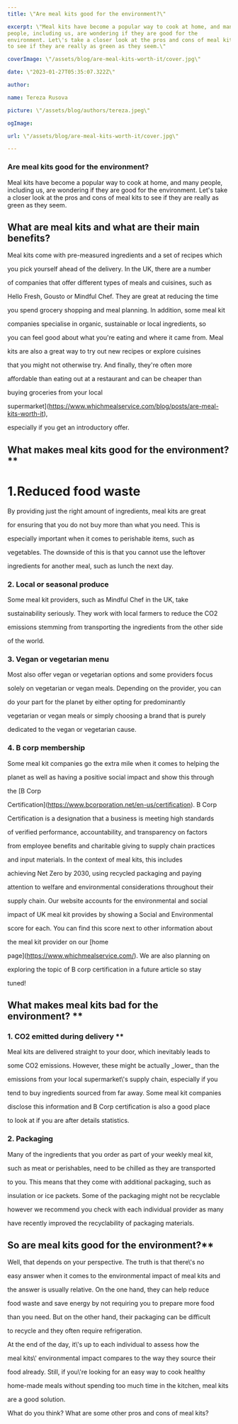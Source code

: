 ```yaml
---
title: \"Are meal kits good for the environment?\"

excerpt: \"Meal kits have become a popular way to cook at home, and many
people, including us, are wondering if they are good for the
environment. Let\'s take a closer look at the pros and cons of meal kits
to see if they are really as green as they seem.\"

coverImage: \"/assets/blog/are-meal-kits-worth-it/cover.jpg\"

date: \"2023-01-27T05:35:07.322Z\"

author:

name: Tereza Rusova

picture: \"/assets/blog/authors/tereza.jpeg\"

ogImage:

url: \"/assets/blog/are-meal-kits-worth-it/cover.jpg\"

---
```


### Are meal kits good for the environment?

Meal kits have become a popular way to cook at home, and many people,
including us, are wondering if they are good for the environment. Let\'s
take a closer look at the pros and cons of meal kits to see if they are
really as green as they seem.

## What are meal kits and what are their main benefits?

Meal kits come with pre-measured ingredients and a set of recipes which

you pick yourself ahead of the delivery. In the UK, there are a number

of companies that offer different types of meals and cuisines, such as

Hello Fresh, Gousto or Mindful Chef. They are great at reducing the time

you spend grocery shopping and meal planning. In addition, some meal kit

companies specialise in organic, sustainable or local ingredients, so

you can feel good about what you're eating and where it came from.
Meal

kits are also a great way to try out new recipes or explore cuisines

that you might not otherwise try. And finally, they're often more

affordable than eating out at a restaurant and can be cheaper than

buying groceries from your local

supermarket\](https://www.whichmealservice.com/blog/posts/are-meal-kits-worth-it),

especially if you get an introductory offer.

## What makes meal kits good for the environment?\*\*

# 1.Reduced food waste

By providing just the right amount of ingredients, meal kits are great

for ensuring that you do not buy more than what you need. This is

especially important when it comes to perishable items, such as

vegetables. The downside of this is that you cannot use the leftover

ingredients for another meal, such as lunch the next day.

### 2. Local or seasonal produce

Some meal kit providers, such as Mindful Chef in the UK, take

sustainability seriously. They work with local farmers to reduce the CO2

emissions stemming from transporting the ingredients from the other side

of the world.

### 3. Vegan or vegetarian menu

Most also offer vegan or vegetarian options and some providers focus

solely on vegetarian or vegan meals. Depending on the provider, you can

do your part for the planet by either opting for predominantly

vegetarian or vegan meals or simply choosing a brand that is purely

dedicated to the vegan or vegetarian cause.

### 4. B corp membership

Some meal kit companies go the extra mile when it comes to helping the

planet as well as having a positive social impact and show this through

the \[B Corp

Certification\](https://www.bcorporation.net/en-us/certification). B
Corp

Certification is a designation that a business is meeting high standards

of verified performance, accountability, and transparency on factors

from employee benefits and charitable giving to supply chain practices

and input materials. In the context of meal kits, this includes

achieving Net Zero by 2030, using recycled packaging and paying

attention to welfare and environmental considerations throughout their

supply chain. Our website accounts for the environmental and social

impact of UK meal kit provides by showing a Social and Environmental

score for each. You can find this score next to other information about

the meal kit provider on our \[home

page\](https://www.whichmealservice.com/). We are also planning on

exploring the topic of B corp certification in a future article so stay

tuned!

## What makes meal kits bad for the environment? \*\*

### 1. CO2 emitted during delivery \*\*

Meal kits are delivered straight to your door, which inevitably leads to

some CO2 emissions. However, these might be actually \_lower\_ than the

emissions from your local supermarket\\\'s supply chain, especially if
you

tend to buy ingredients sourced from far away. Some meal kit companies

disclose this information and B Corp certification is also a good place

to look at if you are after details statistics.

### 2. Packaging

Many of the ingredients that you order as part of your weekly meal kit,

such as meat or perishables, need to be chilled as they are transported

to you. This means that they come with additional packaging, such as

insulation or ice packets. Some of the packaging might not be recyclable

however we recommend you check with each individual provider as many

have recently improved the recyclability of packaging materials.

## So are meal kits good for the environment?\*\*

Well, that depends on your perspective. The truth is that there\\\'s no

easy answer when it comes to the environmental impact of meal kits and

the answer is usually relative. On the one hand, they can help reduce

food waste and save energy by not requiring you to prepare more food

than you need. But on the other hand, their packaging can be difficult

to recycle and they often require refrigeration.

At the end of the day, it\\\'s up to each individual to assess how the

meal kits\\\' environmental impact compares to the way they source their

food already. Still, if you\\\'re looking for an easy way to cook
healthy

home-made meals without spending too much time in the kitchen, meal kits

are a good solution.

What do you think? What are some other pros and cons of meal kits?
